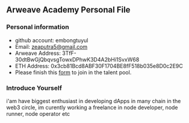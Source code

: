 ## Arweave Academy Personal File

### Personal information

- github account: embongtuyul
- Email: zeaputra5@gmail.com
- Arweave Address: 3TfF-30dtBwGjQbqvsgTowxDPhwK3D4A2bHi1SvxW68
- ETH Address: 0x3cb81Bcd8ABF30F1704BE8fF518b035e8D0c2E9C
- Please finish this [form](https://docs.google.com/forms/d/e/1FAIpQLSfWA5fIIcBgmRppm3jNz5vmf9Mai_QMVil-2pO4r7YKn_Zhtw/viewform?usp=sf_link) to join in the talent pool.

### Introduce Yourself
 i'am have biggest enthusiast in developing dApps in many chain in the web3 circle, im curently working a freelance in node developer, node runner, node operator etc

